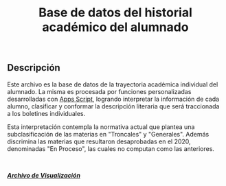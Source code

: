 <h1 align="center">Base de datos del historial académico del alumnado</h1>
  <br/>
<h2>Descripción</h2>

Este archivo es la base de datos de la trayectoria académica individual del alumnado. La misma es procesada por funciones personalizadas desarrolladas con [Apps Script](https://workspace.google.com/intl/es-419_ar/products/apps-script/), logrando interpretar la información de cada alumno, clasificar y conformar la descripción literaria que será traccionada a los boletines individuales.

Esta interpretación contempla la normativa actual que plantea una subclasificación de las materias en "Troncales" y "Generales". Además discrimina las materias que resultaron desaprobadas en el 2020, denominadas "En Proceso", las cuales no computan como las anteriores.

<br/>

***[Archivo de Visualización](https://docs.google.com/spreadsheets/d/15qSmO_CP4Mwf0XwFyY7r2oF6IAFDoz2Hsp-ApKa32uM/edit#gid=1441054723)***  
